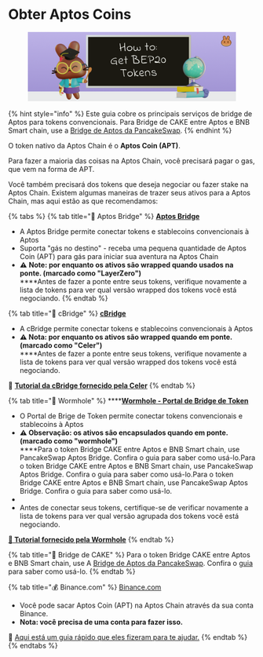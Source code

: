 # Obter Aptos Coins

<figure><img src="../.gitbook/assets/how-to-get-bep20-tokens-header (1).png" alt=""><figcaption></figcaption></figure>

{% hint style="info" %}
Este guia cobre os principais serviços de bridge de Aptos para tokens convencionais. Para Bridge de CAKE entre Aptos e BNB Smart chain, use a [Bridge de Aptos da PancakeSwap](https://bridge.pancakeswap.finance/aptos).
{% endhint %}

O token nativo da Aptos Chain é o **Aptos Coin (APT)**.&#x20;

Para fazer a maioria das coisas na Aptos Chain, você precisará pagar o gas, que vem na forma de APT.&#x20;

Você também precisará dos tokens que deseja negociar ou fazer stake na Aptos Chain. Existem algumas maneiras de trazer seus ativos para a Aptos Chain, mas aqui estão as que recomendamos:

{% tabs %}
{% tab title="🌉 Aptos Bridge" %}
[**Aptos Bridge**](https://theaptosbridge.com/bridge)

* A Aptos Bridge permite conectar tokens e stablecoins convencionais à Aptos&#x20;
* Suporta "gás no destino" - receba uma pequena quantidade de Aptos Coin (APT) para gás para iniciar sua aventura na Aptos Chain
* &#x20;**⚠️** **Note: por enquanto os ativos são wrapped quando usados na ponte. (marcado como "LayerZero")** \
  ****Antes de fazer a ponte entre seus tokens, verifique novamente a lista de tokens para ver qual versão wrapped dos tokens você está negociando.
{% endtab %}

{% tab title="🌉 cBridge" %}
[**cBridge**](https://cbridge.celer.network/1/12360001/)

* A cBridge permite conectar tokens e stablecoins convencionais à Aptos&#x20;
* **⚠️ Nota: por enquanto os ativos são wrapped quando em ponte. (marcado como "Celer")** \
  ****Antes de fazer a ponte entre seus tokens, verifique novamente a lista de tokens para ver qual versão wrapped dos tokens você está negociando.

**📖** [**Tutorial da cBridge fornecido pela Celer**](https://cbridge-docs.celer.network/tutorial/cross-chain-transfer)
{% endtab %}

{% tab title="🌉 Wormhole" %}
****[**Wormhole - Portal de Bridge de Token** ](https://www.portalbridge.com/#/transfer)

* O Portal de Brige de Token permite conectar tokens convencionais e stablecoins à Aptos&#x20;
* **⚠️ Observação: os ativos são encapsulados quando em ponte. (marcado como "wormhole")** \
  ****Para o token Bridge CAKE entre Aptos e BNB Smart chain, use PancakeSwap Aptos Bridge. Confira o guia para saber como usá-lo.Para o token Bridge CAKE entre Aptos e BNB Smart chain, use PancakeSwap Aptos Bridge. Confira o guia para saber como usá-lo.Para o token Bridge CAKE entre Aptos e BNB Smart chain, use PancakeSwap Aptos Bridge. Confira o guia para saber como usá-lo.
*
* Antes de conectar seus tokens, certifique-se de verificar novamente a lista de tokens para ver qual versão agrupada dos tokens você está negociando.

[**📖 Tutorial fornecido pela Wormhole**](https://docs.wormhole.com/wormhole/video-tutorial-how-to-use-portal)
{% endtab %}

{% tab title="🥞 Bridge de CAKE" %}
Para o token Bridge CAKE entre Aptos e BNB Smart chain, use A [Bridge de Aptos da PancakeSwap](https://bridge.pancakeswap.finance/aptos). Confira o [guia](tutorial-para-fazer-bridge-de-cake.md) para saber como usá-lo.
{% endtab %}

{% tab title="💰 Binance.com" %}
[Binance.com](https://www.binance.com)

* Você pode sacar Aptos Coin (APT) na Aptos Chain através da sua conta Binance.&#x20;
* **Nota: você precisa de uma conta para fazer isso.**

📖 [Aqui está um guia rápido que eles fizeram para te ajudar.](https://www.binance.com/pt-BR/support/faq/85a1c394ac1d489fb0bfac0ef2fceafd)
{% endtab %}
{% endtabs %}
